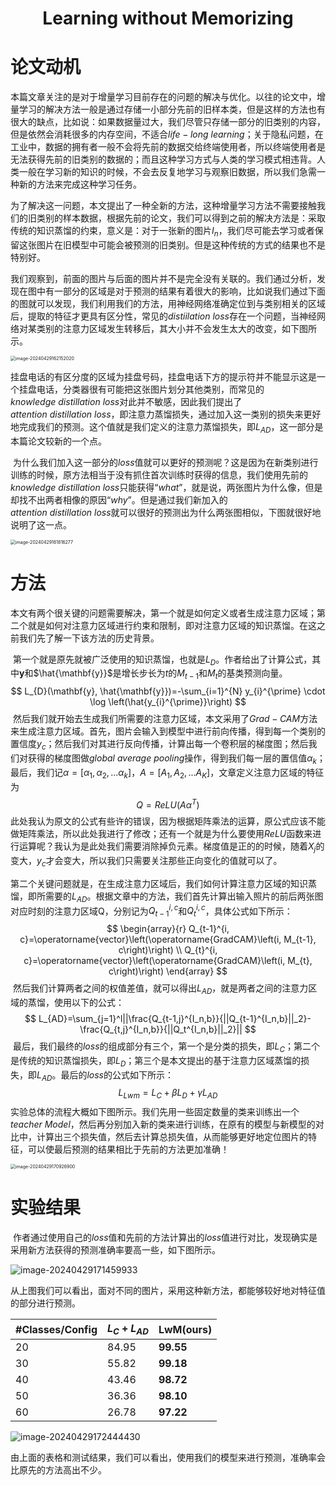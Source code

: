 # <center>Learning without Memorizing</center>



# 论文动机

​	本篇文章关注的是对于增量学习目前存在的问题的解决与优化。以往的论文中，增量学习的解决方法一般是通过存储一小部分先前的旧样本类，但是这样的方法也有很大的缺点，比如说：如果数据量过大，我们尽管只存储一部分的旧类别的内容，但是依然会消耗很多的内存空间，不适合$life-long ~learning$​；关于隐私问题，在工业中，数据的拥有者一般不会将先前的数据交给终端使用者，所以终端使用者是无法获得先前的旧类别的数据的；而且这种学习方式与人类的学习模式相违背。人类一般在学习新的知识的时候，不会去反复地学习与观察旧数据，所以我们急需一种新的方法来完成这种学习任务。

​	为了解决这一问题，本文提出了一种全新的方法，这种增量学习方法不需要接触我们的旧类别的样本数据，根据先前的论文，我们可以得到之前的解决方法是：采取传统的知识蒸馏的约束，意义是：对于一张新的图片$I_n$，我们尽可能去学习或者保留这张图片在旧模型中可能会被预测的旧类别。但是这种传统的方式的结果也不是特别好。

​	我们观察到，前面的图片与后面的图片并不是完全没有关联的。我们通过分析，发现在图中有一部分的区域是对于预测的结果有着很大的影响，比如说我们通过下面的图就可以发现，我们利用我们的方法，用神经网络准确定位到与类别相关的区域后，提取的特征才更具有区分性，常见的$distiilation ~loss$存在一个问题，当神经网络对某类别的注意力区域发生转移后，其大小并不会发生太大的改变，如下图所示。

<img src="E:\学学学\本科\大二下\人工智能导论\上机实验练习\大作业_论文研读\人工智能导论大作业论文研讨_2211044_陆皓喆.assets\image-20240429162152020.png" alt="image-20240429162152020" style="zoom: 50%;" />

​	挂盘电话的有区分度的区域为挂盘号码，挂盘电话下方的提示符并不能显示这是一个挂盘电话，分类器很有可能把这张图片划分其他类别，而常见的$knowledge ~distillation~ loss$对此并不敏感，因此我们提出了$attention ~distillation ~loss$，即注意力蒸馏损失，通过加入这一类别的损失来更好地完成我们的预测。这个值就是我们定义的注意力蒸馏损失，即$L_{AD}$，这一部分是本篇论文较新的一个点。

​	为什么我们加入这一部分的$loss$值就可以更好的预测呢？这是因为在新类别进行训练的时候，原方法相当于没有抓住首次训练时获得的信息，我们使用先前的$knowledge ~distillation~ loss$只能获得“$what$”，就是说，两张图片为什么像，但是却找不出两者相像的原因“$why$”。但是通过我们新加入的$attention ~distillation ~loss$就可以很好的预测出为什么两张图相似，下图就很好地说明了这一点。

<img src="E:\学学学\本科\大二下\人工智能导论\上机实验练习\大作业_论文研读\人工智能导论大作业论文研讨_2211044_陆皓喆.assets\image-20240429161816277.png" alt="image-20240429161816277" style="zoom: 50%;" />



# 方法

​	本文有两个很关键的问题需要解决，第一个就是如何定义或者生成注意力区域；第二个就是如何对注意力区域进行约束和限制，即对注意力区域的知识蒸馏。在这之前我们先了解一下该方法的历史背景。

​	第一个就是原先就被广泛使用的知识蒸馏，也就是$L_D$。作者给出了计算公式，其中$\mathbf{y}$和$\hat{\mathbf{y}}$是增长步长为$t$的$M_{t-1}$和$M_{t}$的基类预测向量。
$$
L_{D}(\mathbf{y}, \hat{\mathbf{y}})=-\sum_{i=1}^{N} y_{i}^{\prime} \cdot \log \left(\hat{y_{i}^{\prime}}\right)
$$
​	然后我们就开始去生成我们所需要的注意力区域，本文采用了$Grad-CAM$方法来生成注意力区域。首先，图片会输入到模型中进行前向传播，得到每一个类别的置信度$y_c$；然后我们对其进行反向传播，计算出每一个卷积层的梯度图；然后我们对获得的梯度图做$global ~average~ pooling$操作，得到我们每一层的置信值$\alpha_k$；最后，我们记$\alpha=[\alpha_1,\alpha_2,...\alpha_k]$，$A=[A_1,A_2,...A_K]$，文章定义注意力区域的特征为
$$
Q=ReLU(A\alpha^T)
$$
​	此处我认为原文的公式有些许的错误，因为根据矩阵乘法的运算，原公式应该不能做矩阵乘法，所以此处我进行了修改；还有一个就是为什么要使用$ReLU$函数来进行运算呢？我认为是此处我们需要消除掉负元素。梯度值是正的的时候，随着$X_j$的变大，$y_c$才会变大，所以我们只需要关注那些正向变化的值就可以了。

​	第二个关键问题就是，在生成注意力区域后，我们如何计算注意力区域的知识蒸馏，即所需要的$L_{AD}$。根据文章中的方法，我们首先计算出输入照片的前后两张图对应时刻的注意力区域Q，分别记为$Q_{t-1}^{i, c}$和$Q_{t}^{i, c}$，具体公式如下所示：
$$
\begin{array}{r}
Q_{t-1}^{i, c}=\operatorname{vector}\left(\operatorname{GradCAM}\left(i, M_{t-1}, c\right)\right) \\
Q_{t}^{i, c}=\operatorname{vector}\left(\operatorname{GradCAM}\left(i, M_{t}, c\right)\right)
\end{array}
$$
​	然后我们计算两者之间的权值差值，就可以得出$L_{AD}$，就是两者之间的注意力区域的蒸馏，使用以下的公式：
$$
L_{AD}=\sum_{j=1}^l||\frac{Q_{t-1,j}^{I_n,b}}{||Q_{t-1}^{I_n,b}||_2}-\frac{Q_{t,j}^{I_n,b}}{||Q_t^{I_n,b}||_2}||
$$
​	最后，我们最终的$loss$的组成部分有三个，第一个是分类的损失，即$L_C$；第二个是传统的知识蒸馏损失，即$L_D$；第三个是本文提出的基于注意力区域蒸馏的损失，即$L_{AD}$。最后的$loss$​的公式如下所示：
$$
L_{Lwm}=L_C+\beta L_D+\gamma L_{AD}
$$
​	实验总体的流程大概如下图所示。我们先用一些固定数量的类来训练出一个$teacher ~Model$，然后再分别加入新的类来进行训练，在原有的模型与新模型的对比中，计算出三个损失值，然后去计算总损失值，从而能够更好地定位图片的特征，可以使最后预测的结果相比于先前的方法更加准确！

<img src="E:\学学学\本科\大二下\人工智能导论\上机实验练习\大作业_论文研读\人工智能导论大作业论文研讨_2211044_陆皓喆.assets\image-20240429170926900.png" alt="image-20240429170926900" style="zoom:50%;" />



# 实验结果

​	作者通过使用自己的$loss$值和先前的方法计算出的$loss$值进行对比，发现确实是采用新方法获得的预测准确率要高一些，如下图所示。

![image-20240429171459933](E:\学学学\本科\大二下\人工智能导论\上机实验练习\大作业_论文研读\人工智能导论大作业论文研讨_2211044_陆皓喆.assets\image-20240429171459933.png)

​	从上图我们可以看出，面对不同的图片，采用这种新方法，都能够较好地对特征值的部分进行预测。

| #Classes/Config | $L_C+L_{AD}$ | LwM(ours) |
| --------------- | ------------ | --------- |
| 20              | 84.95        | **99.55** |
| 30              | 55.82        | **99.18** |
| 40              | 43.46        | **98.72** |
| 50              | 36.36        | **98.10** |
| 60              | 26.78        | **97.22** |

![image-20240429172444430](E:\学学学\本科\大二下\人工智能导论\上机实验练习\大作业_论文研读\人工智能导论大作业论文研讨_2211044_陆皓喆.assets\image-20240429172444430.png)

​	由上面的表格和测试结果，我们可以看出，使用我们的模型来进行预测，准确率会比原先的方法高出不少。

